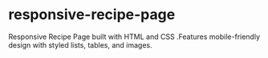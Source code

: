 # responsive-recipe-page
Responsive Recipe Page built with HTML and CSS .Features mobile-friendly design with styled lists, tables, and images.

